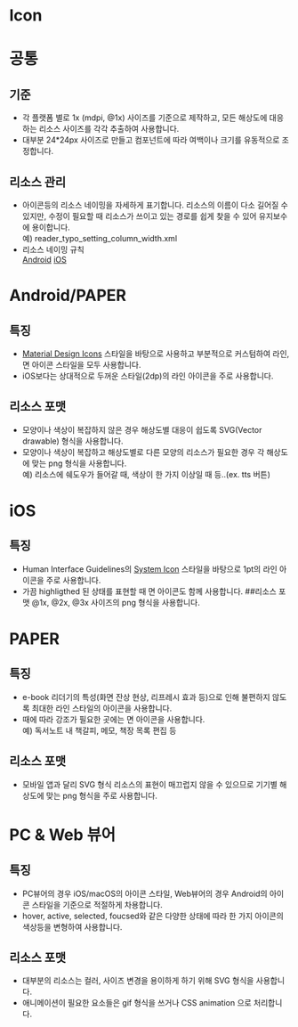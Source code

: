 # Icon

# 공통

## 기준
* 각 플랫폼 별로 1x (mdpi, @1x) 사이즈를 기준으로 제작하고, 모든 해상도에 대응하는 리소스 사이즈를 각각 추출하여 사용합니다.
* 대부분 24*24px 사이즈로 만들고 컴포넌트에 따라 여백이나 크기를 유동적으로 조정합니다.
## 리소스 관리
* 아이콘등의 리소스 네이밍을 자세하게 표기합니다. 리소스의 이름이 다소 길어질 수 있지만, 수정이 필요할 때 리소스가 쓰이고 있는 경로를 쉽게 찾을 수 있어 유지보수에 용이합니다. <br>
    예) reader_typo_setting_column_width.xml
* 리소스 네이밍 규칙 <br>
    [Android](https://github.com/ridi/style-guide/tree/master/Android#%EB%A6%AC%EC%86%8C%EC%8A%A4-%EB%84%A4%EC%9D%B4%EB%B0%8D)
    [iOS](https://github.com/ridi/style-guide/tree/master/iOS#%EB%A6%AC%EB%94%94-%EB%A6%AC%EC%86%8C%EC%8A%A4-%EB%84%A4%EC%9D%B4%EB%B0%8D)


# Android/PAPER

## 특징
* [Material Design Icons](https://material.io/tools/icons/?style=baseline) 스타일을 바탕으로 사용하고 부분적으로 커스텀하여 라인, 면 아이콘 스타일을 모두 사용합니다.
* iOS보다는 상대적으로 두꺼운 스타일(2dp)의 라인 아이콘을 주로 사용합니다.
## 리소스 포맷
* 모양이나 색상이 복잡하지 않은 경우 해상도별 대응이 쉽도록 SVG(Vector drawable) 형식을 사용합니다.
* 모양이나 색상이 복잡하고 해상도별로 다른 모양의 리소스가 필요한 경우 각 해상도에 맞는 png 형식을 사용합니다.<br>
    예) 리소스에 쉐도우가 들어갈 때, 색상이 한 가지 이상일 때 등..(ex. tts 버튼)


# iOS

## 특징
* Human Interface Guidelines의 [System Icon](https://developer.apple.com/ios/human-interface-guidelines/icons-and-images/system-icons/) 스타일을 바탕으로 1pt의 라인 아이콘을 주로 사용합니다.
* 가끔 highligthed 된 상태를 표현할 때 면 아이콘도 함께 사용합니다.
##리소스 포맷
@1x, @2x, @3x 사이즈의 png 형식을 사용합니다.


# PAPER

## 특징
* e-book 리더기의 특성(화면 잔상 현상, 리프레시 효과 등)으로 인해 불편하지 않도록 최대한 라인 스타일의 아이콘을 사용합니다.
* 때에 따라 강조가 필요한 곳에는 면 아이콘을 사용합니다.<br>
    예) 독서노트 내 책갈피, 메모, 책장 목록 편집 등
## 리소스 포맷
* 모바일 앱과 달리 SVG 형식 리소스의 표현이 매끄럽지 않을 수 있으므로 기기별 해상도에 맞는 png 형식을 주로 사용합니다.


# PC & Web 뷰어

## 특징
* PC뷰어의 경우 iOS/macOS의 아이콘 스타일, Web뷰어의 경우 Android의 아이콘 스타일을 기준으로 적절하게 차용합니다.
* hover, active, selected, foucsed와 같은 다양한 상태에 따라 한 가지 아이콘의 색상등을 변형하여 사용합니다. 
## 리소스 포맷
* 대부분의 리소스는 컬러, 사이즈 변경을 용이하게 하기 위해 SVG 형식을 사용합니다.
* 애니메이션이 필요한 요소들은 gif 형식을 쓰거나 CSS animation 으로 처리합니다.
